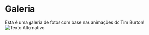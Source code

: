 # Galeria
Esta é uma galeria de fotos com base nas animações do Tim Burton!
![Texto Alternativo](https://www.google.com/url?sa=i&url=https%3A%2F%2Fwww.adorocinema.com%2Fnoticias%2Ffilmes%2Fnoticia-154607%2F&psig=AOvVaw3aWiLphd-BCA7NKjiZIhpL&ust=1719056058618000&source=images&cd=vfe&opi=89978449&ved=0CBEQjRxqFwoTCPC_m5TN7IYDFQAAAAAdAAAAABAJ)
